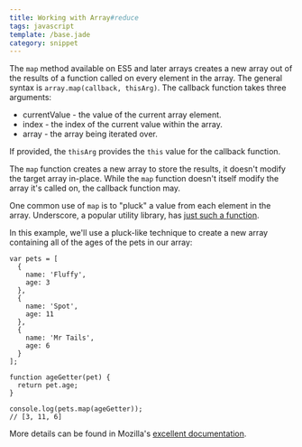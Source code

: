```yaml
---
title: Working with Array#reduce
tags: javascript
template: /base.jade
category: snippet
---
```


The `map` method available on ES5 and later arrays creates a new array out of the results of a function called on every element in the array. The general syntax is `array.map(callback, thisArg)`. The callback function takes three arguments:

* currentValue - the value of the current array element.
* index - the index of the current value within the array.
* array - the array being iterated over.

If provided, the `thisArg` provides the `this` value for the callback function.

The `map` function creates a new array to store the results, it doesn't modify the target array in-place. While the `map` function doesn't itself modify the array it's called on, the callback function may.

One common use of `map` is to "pluck" a value from each element in the array. Underscore, a popular utility library, has [just such a function](http://underscorejs.org/#pluck).

In this example, we'll use a pluck-like technique to create a new array containing all of the ages of the pets in our array:

```
var pets = [
  {
    name: 'Fluffy',
    age: 3
  },
  {
    name: 'Spot',
    age: 11
  },
  {
    name: 'Mr Tails',
    age: 6
  }
];

function ageGetter(pet) {
  return pet.age;
}

console.log(pets.map(ageGetter));
// [3, 11, 6]
```

More details can be found in Mozilla's [excellent documentation](https://developer.mozilla.org/en-US/docs/Web/JavaScript/Reference/Global_Objects/Array/map).
